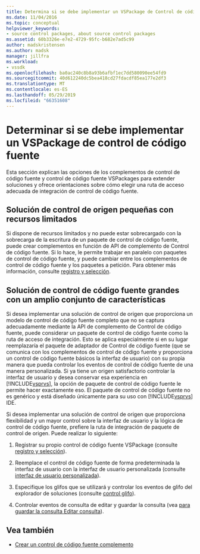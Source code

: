 ```yaml
---
title: Determina si se debe implementar un VSPackage de Control de código fuente | Microsoft Docs
ms.date: 11/04/2016
ms.topic: conceptual
helpviewer_keywords:
- source control packages, about source control packages
ms.assetid: 60b3326e-e7e2-4729-95fc-b682e7ad5c99
author: madskristensen
ms.author: madsk
manager: jillfra
ms.workload:
- vssdk
ms.openlocfilehash: ba0ac240c8b8a93b6afbf1ec7dd580090ee54fd9
ms.sourcegitcommit: 40d612240dc5bea418cd27fdacdf85ea177e2df3
ms.translationtype: MT
ms.contentlocale: es-ES
ms.lasthandoff: 05/29/2019
ms.locfileid: "66351608"
---
```

# <a name="determine-whether-to-implement-a-source-control-vspackage"></a>Determinar si se debe implementar un VSPackage de control de código fuente
Esta sección explican las opciones de los complementos de control de código fuente y control de código fuente VSPackages para extender soluciones y ofrece orientaciones sobre cómo elegir una ruta de acceso adecuada de integración de control de código fuente.

## <a name="small-source-control-solution-with-limited-resources"></a>Solución de control de origen pequeñas con recursos limitados
 Si dispone de recursos limitados y no puede estar sobrecargado con la sobrecarga de la escritura de un paquete de control de código fuente, puede crear complementos en función de API de complemento de Control de código fuente. Si lo hace, le permite trabajar en paralelo con paquetes de control de código fuente, y puede cambiar entre los complementos de control de código fuente y los paquetes a petición. Para obtener más información, consulte [registro y selección](../../extensibility/internals/registration-and-selection-source-control-vspackage.md).

## <a name="large-source-control-solution-with-a-rich-feature-set"></a>Solución de control de código fuente grandes con un amplio conjunto de características
 Si desea implementar una solución de control de origen que proporciona un modelo de control de código fuente completo que no se captura adecuadamente mediante la API de complemento de Control de código fuente, puede considerar un paquete de control de código fuente como la ruta de acceso de integración. Esto se aplica especialmente si en su lugar reemplazaría el paquete de adaptador de Control de código fuente (que se comunica con los complementos de control de código fuente y proporciona un control de código fuente básicos la interfaz de usuario) con su propia manera que pueda controlar los eventos de control de código fuente de una manera personalizada. Si ya tiene un origen satisfactorio controlar la interfaz de usuario y desea conservar esa experiencia en [!INCLUDE[vsprvs](../../code-quality/includes/vsprvs_md.md)], la opción de paquete de control de código fuente le permite hacer exactamente eso. El paquete de control de código fuente no es genérico y está diseñado únicamente para su uso con [!INCLUDE[vsprvs](../../code-quality/includes/vsprvs_md.md)] IDE.

 Si desea implementar una solución de control de origen que proporciona flexibilidad y un mayor control sobre la interfaz de usuario y la lógica de control de código fuente, prefiere la ruta de integración de paquete de control de origen. Puede realizar lo siguiente:

1. Registrar su propio control de código fuente VSPackage (consulte [registro y selección](../../extensibility/internals/registration-and-selection-source-control-vspackage.md)).

2. Reemplace el control de código fuente de forma predeterminada la interfaz de usuario con la interfaz de usuario personalizada (consulte [interfaz de usuario personalizada](../../extensibility/internals/custom-user-interface-source-control-vspackage.md)).

3. Especifique los glifos que se utilizará y controlar los eventos de glifo del explorador de soluciones (consulte [control glifo](../../extensibility/internals/glyph-control-source-control-vspackage.md)).

4. Controlar eventos de consulta de editar y guardar la consulta (vea [para guardar la consulta Editar consulta](../../extensibility/internals/query-edit-query-save-source-control-vspackage.md)).

## <a name="see-also"></a>Vea también
- [Crear un control de código fuente complemento](../../extensibility/internals/creating-a-source-control-plug-in.md)